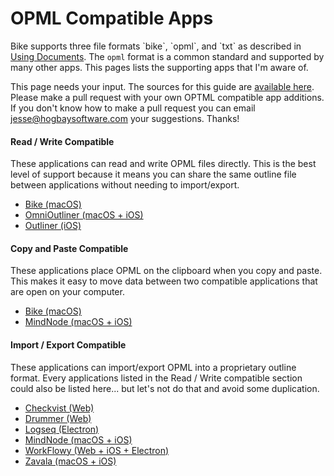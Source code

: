 # OPML Compatible Apps

Bike supports three file formats \`bike\`, \`opml\`, and \`txt\` as described in [Using Documents](using-bike/using-documents.md). The `opml` format is a common standard and supported by many other apps. This pages lists the supporting apps that I'm aware of.

This page needs your input. The sources for this guide are [available here](https://github.com/jessegrosjean/BikeGuide). Please make a pull request with your own OPTML compatible app additions. If you don't know how to make a pull request you can email [jesse@hogbaysoftware.com](https://app.gitbook.com/u/547e71f6f4dc4e020053185d) your suggestions. Thanks!

#### Read / Write Compatible

These applications can read and write OPML files directly. This is the best level of support because it means you can share the same outline file between applications without needing to import/export.

* [Bike (macOS)](https://www.hogbaysoftware.com/bike/)
* [OmniOutliner (macOS + iOS)](https://www.omnigroup.com/omnioutliner)
* [Outliner (iOS)](https://apps.apple.com/us/app/outliner/id284455726)

#### Copy and Paste Compatible

These applications place OPML on the clipboard when you copy and paste. This makes it easy to move data between two compatible applications that are open on your computer.

* [Bike (macOS)](https://www.hogbaysoftware.com/bike/)
* [MindNode (macOS + iOS)](https://www.mindnode.com)

#### Import / Export Compatible

These applications can import/export OPML into a proprietary outline format. Every applications listed in the Read / Write compatible section could also be listed here... but let's not do that and avoid some duplication.

* [Checkvist (Web)](https://checkvist.com)
* [Drummer (Web)](http://drummer.scripting.com)
* [Logseq (Electron)](https://logseq.com)
* [MindNode (macOS + iOS)](https://www.mindnode.com)
* [WorkFlowy (Web + iOS + Electron)](https://workflowy.com)
* [Zavala (macOS + iOS)](https://zavala.vincode.io)
